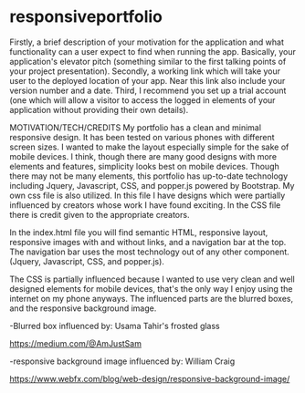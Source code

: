 # responsiveportfolio
 Firstly, a brief description of your motivation for the application and what functionality can a user expect to find when running the app. Basically, your application's elevator pitch (something similar to the first talking points of your project presentation). Secondly, a working link which will take your user to the deployed location of your app. Near this link also include your version number and a date. Third, I recommend you set up a trial account (one which will allow a visitor to access the logged in elements of your application without providing their own details).

MOTIVATION/TECH/CREDITS
 My portfolio has a clean and minimal responsive design. It has been tested on various phones with different screen sizes. I wanted to make the layout especially simple for the sake of mobile devices. I think, though there are many good designs with more elements and features, simplicity looks best on mobile devices. Though there may not be many elements, this portfolio has up-to-date technology including Jquery, Javascript, CSS, and popper.js powered by Bootstrap. My own css file is also utilized. In this file I have designs which were partially influenced by creators whose work I have found exciting. In the CSS file there is credit given to the appropriate creators. 

In the index.html file you will find semantic HTML, responsive layout, responsive images with and without links, and a navigation bar at the top. The navigation bar uses the most technology out of any other component. (Jquery, Javascript, CSS, and popper.js).

The CSS is partially influenced because I wanted to use very clean and well designed elements for mobile devices, that's the only way I enjoy using the internet on my phone anyways. The influenced parts are the blurred boxes, and the responsive background image.


-Blurred box influenced by: Usama Tahir's frosted glass

https://medium.com/@AmJustSam

-responsive background image influenced by: William Craig

https://www.webfx.com/blog/web-design/responsive-background-image/